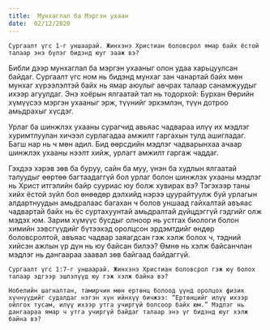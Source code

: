 ```yaml
---
title:  Мунхаглал ба Мэргэн ухаан
date:  02/12/2020
---
```


`Сургаалт үгс 1-г уншаарай. Жинхэнэ Христиан боловсрол ямар байх ёстой талаар энэ бүлэг бидэнд юуг зааж вэ?`

Библи дээр мунхаглал ба мэргэн ухааныг олон удаа харьцуулсан байдаг. Сургаалт үгс ном нь бидэнд мунхаг зан чанартай байх мөн мунхаг хүрээлэлтэй байх нь ямар аюулыг авчрах талаар санамжуудыг ихээр агуулдаг. Энэ хоёрын ялгаатай тал нь тодорхой: Бурхан Өөрийн хүмүүсээ мэргэн ухааныг эрж, түүнийг эрхэмлэн, түүн дотроо амьдрахыг хүсдэг.

Урлаг ба шинжлэх ухааны сурагчид авьяас чадвараа илүү их мэдлэг хуримтлуулан хичээл сурлагадаа амжилт гаргахын тулд ашигладаг. Багш нар нь ч мөн адил. Бид өөрсдийн мэдлэг чадварынхаа ачаар шинжлэх ухааны нээлт хийж, урлагт амжилт гаргаж чаддаг.

Гэхдээ хэрэв зөв ба буруу, сайн ба муу, үнэн ба худлын ялгаатай талуудыг өөртөө багтаадаггүй бол урлаг болон шинжлэх ухааны мэдлэг нь Христ итгэлийн байр сууриас юу болж хувирах вэ? Тэгэхээр таны хийх ёстой зүйл бол өнөөдөр дэлхийд нэрээ цуурайтуулж буй урлагын алдартнуудын амьдралаас багахан ч болов уншаад гайхалтай авъяас чадвартай байх нь ёс суртахуунтай амьдралтай дүйцдэггүй гэдгийг олж мэдэх юм. Зарим хүмүүс бусдыг олноор нь устгах биологи болон химийн зэвсгүүдийг бүтээхэд оролцсон эрдэмтдийг өндөр боловсролтой, авъяас чадвар заяагдсан гэж хэлж болох ч, тэдний хийсэн ажлын үр дүн нь юу байсан билээ? Өмнө нь хэлж байсанчлан мэдлэг нь дангаараа заавал зөв байгаад байдаггүй.

`Сургаалт үгс 1:7-г уншаарай. Жинхэнэ Христиан боловсрол гэж юу болох талаар эдгээр эшлэлүүд юу гэж хэлж байна вэ?`

`Нобелийн шагналтан, тамирчин мөн ертөнц болоод үүнд оролцох физик хүчнүүдийг судалдаг нэгэн хүн ийнхүү бичжээ: “Ертөнцийг илүү ихээр ойлгох тусам, илүү ихээр утга учиргүй болсоор байх юм.” Мэдлэг нь дангаараа ямар ч утга учиргүй байдаг талаар энэ үг бидэнд юуг хэлж байна вэ?`